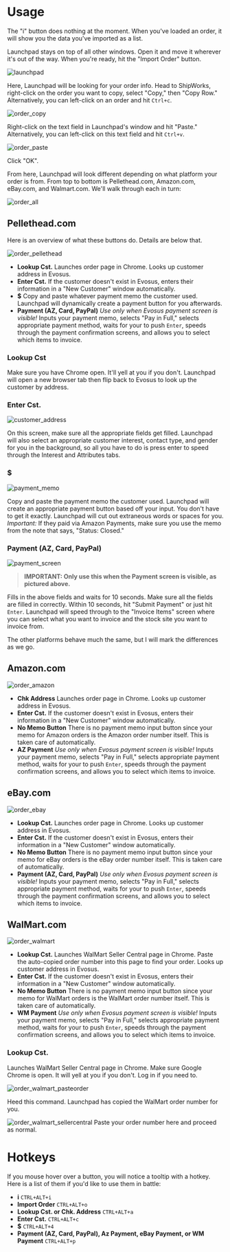 # Usage

The "i" button does nothing at the moment. When you've loaded an order, it will show you the data you've imported as a list.

Launchpad stays on top of all other windows. Open it and move it wherever it's out of the way. When you're ready, hit the "Import Order" button.

![launchpad](https://user-images.githubusercontent.com/19655298/153051081-228d4c71-55d0-428d-8168-2dd71ec584c9.PNG)

Here, Launchpad will be looking for your order info. Head to ShipWorks, right-click on the order you want to copy, select "Copy," then "Copy Row." Alternatively, you can left-click on an order and hit `Ctrl+c`.

![order_copy](https://user-images.githubusercontent.com/19655298/153060818-51e896a0-1f82-4d55-a5ed-f65572e65a38.PNG)

Right-click on the text field in Launchpad's window and hit "Paste." Alternatively, you can left-click on this text field and hit `Ctrl+v`.

![order_paste](https://user-images.githubusercontent.com/19655298/153061685-80f84f59-8a73-4723-a47a-49f838e5a32f.PNG)

Click "OK".

From here, Launchpad will look different depending on what platform your order is from. From top to bottom is Pellethead.com, Amazon.com, eBay.com, and Walmart.com. We'll walk through each in turn:

![order_all](https://user-images.githubusercontent.com/19655298/153092069-572f8898-91a4-40b2-b35b-bcf0f5ac3499.jpg)

## Pellethead.com
Here is an overview of what these buttons do. Details are below that.

![order_pellethead](https://user-images.githubusercontent.com/19655298/153092503-3c6541ce-3592-438f-a829-56fc2321ff17.png)

- **Lookup Cst.** Launches order page in Chrome. Looks up customer address in Evosus.
- **Enter Cst.** If the customer doesn't exist in Evosus, enters their information in a "New Customer" window automatically.
- **$** Copy and paste whatever payment memo the customer used. Launchpad will dynamically create a payment button for you afterwards.
- **Payment (AZ, Card, PayPal)** *Use only when Evosus payment screen is visible!* Inputs your payment memo, selects "Pay in Full," selects appropriate payment method, waits for your to push `Enter`, speeds through the payment confirmation screens, and allows you to select which items to invoice.

### Lookup Cst
Make sure you have Chrome open. It'll yell at you if you don't. Launchpad will open a new browser tab then flip back to Evosus to look up the customer by address.

### Enter Cst.

![customer_address](https://user-images.githubusercontent.com/19655298/153304667-24491275-2309-4540-9165-098dfa0f2953.png)

On this screen, make sure all the appropriate fields get filled. Launchpad will also select an appropriate customer interest, contact type, and gender for you in the background, so all you have to do is press enter to speed through the Interest and Attributes tabs.

### $

![payment_memo](https://user-images.githubusercontent.com/19655298/153452090-42ee12ee-78f3-4f20-a555-e28560da2069.PNG)

Copy and paste the payment memo the customer used. Launchpad will create an appropriate payment button based off your input. You don't have to get it exactly. Launchpad will cut out extraneous words or spaces for you. *Important:* If they paid via Amazon Payments, make sure you use the memo from the note that says, "Status: Closed."

### Payment (AZ, Card, PayPal)

![payment_screen](https://user-images.githubusercontent.com/19655298/153457394-229a5b92-705c-4a2e-b273-0166579cfc75.PNG)

> **IMPORTANT: Only use this when the Payment screen is visible, as pictured above.**

Fills in the above fields and waits for 10 seconds. Make sure all the fields are filled in correctly. Within 10 seconds, hit "Submit Payment" or just hit `Enter`. Launchpad will speed through to the "Invoice Items" screen where you can select what you want to invoice and the stock site you want to invoice from.

The other platforms behave much the same, but I will mark the differences as we go.


## Amazon.com

![order_amazon](https://user-images.githubusercontent.com/19655298/153465707-84844d4f-7a8d-4ede-9341-a92a0ac9b56d.png)

- **Chk Address** Launches order page in Chrome. Looks up customer address in Evosus.
- **Enter Cst.** If the customer doesn't exist in Evosus, enters their information in a "New Customer" window automatically.
- **No Memo Button** There is no payment memo input button since your memo for Amazon orders is the Amazon order number itself. This is taken care of automatically.
- **AZ Payment** *Use only when Evosus payment screen is visible!* Inputs your payment memo, selects "Pay in Full," selects appropriate payment method, waits for your to push `Enter`, speeds through the payment confirmation screens, and allows you to select which items to invoice.


## eBay.com

![order_ebay](https://user-images.githubusercontent.com/19655298/153465783-caa1e766-06f3-4ac8-9e0a-6b18ceced1b4.png)

- **Lookup Cst.** Launches order page in Chrome. Looks up customer address in Evosus.
- **Enter Cst.** If the customer doesn't exist in Evosus, enters their information in a "New Customer" window automatically.
- **No Memo Button** There is no payment memo input button since your memo for eBay orders is the eBay order number itself. This is taken care of automatically.
- **Payment (AZ, Card, PayPal)** *Use only when Evosus payment screen is visible!* Inputs your payment memo, selects "Pay in Full," selects appropriate payment method, waits for your to push `Enter`, speeds through the payment confirmation screens, and allows you to select which items to invoice.


## WalMart.com

![order_walmart](https://user-images.githubusercontent.com/19655298/153465955-89c68bda-6a6e-4937-ad9c-af91a1282776.png)

- **Lookup Cst.** Launches WalMart Seller Central page in Chrome. Paste the auto-copied order number into this page to find your order. Looks up customer address in Evosus.
- **Enter Cst.** If the customer doesn't exist in Evosus, enters their information in a "New Customer" window automatically.
- **No Memo Button** There is no payment memo input button since your memo for WalMart orders is the WalMart order number itself. This is taken care of automatically.
- **WM Payment** *Use only when Evosus payment screen is visible!* Inputs your payment memo, selects "Pay in Full," selects appropriate payment method, waits for your to push `Enter`, speeds through the payment confirmation screens, and allows you to select which items to invoice.

### Lookup Cst.
Launches WalMart Seller Central page in Chrome. Make sure Google Chrome is open. It will yell at you if you don't. Log in if you need to.

![order_walmart_pasteorder](https://user-images.githubusercontent.com/19655298/153467253-57d322e3-493c-49f0-9ed8-f85f9d59cb44.PNG)

Heed this command. Launchpad has copied the WalMart order number for you.

![order_walmart_sellercentral](https://user-images.githubusercontent.com/19655298/153467342-5c0676f7-3e22-4cd9-9f4f-4e0e1f78aedd.PNG)
Paste your order number here and proceed as normal.


# Hotkeys
If you mouse hover over a button, you will notice a tooltip with a hotkey. Here is a list of them if you'd like to use them in battle:

- **i** `CTRL+ALT+i`
- **Import Order** `CTRL+ALT+o`
- **Lookup Cst. or Chk. Address** `CTRL+ALT+a`
- **Enter Cst.** `CTRL+ALT+c`
- **$** `CTRL+ALT+4`
- **Payment (AZ, Card, PayPal), Az Payment, eBay Payment, or WM Payment** `CTRL+ALT+p`
